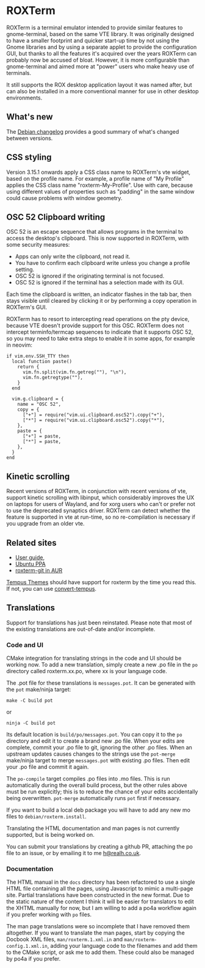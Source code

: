 # ROXTerm

ROXTerm is a terminal emulator intended to provide similar features to
gnome-terminal, based on the same VTE library. It was originally designed to
have a smaller footprint and quicker start-up time by not using the Gnome
libraries and by using a separate applet to provide the configuration GUI, but
thanks to all the features it's acquired over the years ROXTerm can probably
now be accused of bloat. However, it is more configurable than gnome-terminal
and aimed more at "power" users who make heavy use of terminals.

It still supports the ROX desktop application layout it was named after, but
can also be installed in a more conventional manner for use in other desktop
environments.

## What's new

The [Debian changelog](./debian/changelog) provides a good summary of what's
changed between versions.

## CSS styling

Version 3.15.1 onwards apply a CSS class name to ROXTerm's vte widget, based on
the profile name. For example, a profile name of "My Profile" applies the CSS
class name "roxterm-My-Profile". Use with care, because using different values
of properties such as "padding" in the same window could cause problems with
window geometry.

## OSC 52 Clipboard writing

OSC 52 is an escape sequence that allows programs in the terminal to access
the desktop's clipboard. This is now supported in ROXTerm, with some
security measures:

* Apps can only write the clipboard, not read it.
* You have to confirm each clipboard write unless you change a profile
  setting.
* OSC 52 is ignored if the originating terminal is not focused.
* OSC 52 is ignored if the terminal has a selection made with its GUI.

Each time the clipboard is written, an indicator flashes in the tab bar, then
stays visible until cleared by clicking it or by performing a copy operation
in ROXTerm's GUI.

ROXTerm has to resort to intercepting read operations on the pty device,
because VTE doesn't provide support for this OSC. ROXTerm does not intercept
terminfo/termcap sequences to indicate that it supports OSC 52, so you may need
to take extra steps to enable it in some apps, for example in neovim:

```
if vim.env.SSH_TTY then
  local function paste()
    return {
      vim.fn.split(vim.fn.getreg(""), "\n"),
      vim.fn.getregtype(""),
    }
  end

  vim.g.clipboard = {
    name = "OSC 52",
    copy = {
      ["+"] = require("vim.ui.clipboard.osc52").copy("+"),
      ["*"] = require("vim.ui.clipboard.osc52").copy("*"),
    },
    paste = {
      ["+"] = paste,
      ["*"] = paste,
    },
  }
end
```

## Kinetic scrolling

Recent versions of ROXTerm, in conjunction with recent versions of vte, support
kinetic scrolling with libinput, which considerably improves the UX on laptops
for users of Wayland, and for xorg users who can't or prefer not to use the
deprecated synaptics driver. ROXTerm can detect whether the feature is
supported in vte at run-time, so no re-compilation is necessary if you upgrade
from an older vte.

## Related sites

* [User guide](https://realh.github.io/roxterm),
* [Ubuntu PPA](https://launchpad.net/~h-realh/+archive/ubuntu/roxterm)
* [roxterm-git in AUR](https://aur.archlinux.org/packages/roxterm-git/)

[Tempus Themes](https://gitlab.com/protesilaos/tempus-themes) should have
support for roxterm by the time you read this. If not, you can use
[convert-tempus](https://gitlab.com/realh69/convert-tempus).

## Translations

Support for translations has just been reinstated. Please note that
most of the existing translations are out-of-date and/or incomplete.

### Code and UI

CMake integration for translating strings in the code and UI should be working
now. To add a new translation, simply create a new .po file in the `po`
directory called roxterm.xx.po, where xx is your language code.

The .pot file for these translations is `messages.pot`. It can be
generated with the `pot` make/ninja target:

```
make -C build pot
```
or
```
ninja -C build pot
```

Its default location is `build/po/messages.pot`. You can copy it to the `po`
directory and edit it to create a brand new .po file. When your edits are
complete, commit your .po file to git, ignoring the other .po files. When an
upstream updates causes changes to the strings use the `pot-merge` make/ninja
target to merge `messages.pot` with existing .po files. Then edit your .po file
and commit it again.

The `po-compile` target compiles .po files into .mo files. This is run
automatically during the overall build process, but the other rules above must
be run explicitly; this is to reduce the chance of your edits accidentally
being overwritten. `pot-merge` automatically runs `pot` first if necessary.

If you want to build a local deb package you will have to add any new mo files
to `debian/roxterm.install`.

Translating the HTML documentation and man pages is not currently supported,
but is being worked on.

You can submit your translations by creating a github PR, attaching the po file
to an issue, or by emailing it to me <h@realh.co.uk>.

### Documentation

The HTML manual in the `docs` directory has been refactored to use a single
HTML file containing all the pages, using Javascript to mimic a multi-page
site. Partial translations have been constructed in the new format. Due to the
static nature of the content I think it will be easier for translators to edit
the XHTML manually for now, but I am willing to add a po4a workflow again if you
prefer working with `po` files.

The man page translations were so incomplete that I have removed them
altogether. If you want to translate the man pages, start by copying the
Docbook XML files, `man/roxterm.1.xml.in` and `man/roxterm-config.1.xml.in`,
adding your language code to the filenames and add them to the CMake script, or
ask me to add them. These could also be managed by po4a if you prefer.
